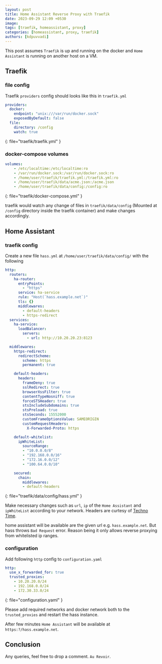 ```yaml
---
layout: post
title: Home Assistant Reverse Proxy with Traefik
date: 2023-09-29 12:09 +0530
image: 
tags: [traefik, homeassistant, proxy]
categories: [homeassistant, proxy, traefik]
authors: [kdpuvvadi]
---
```


This post assumes `Traefik` is up and running on the docker and `Home Assistant` is running on another host on a VM. 

## Traefik 

### file config

Traefik `providers` config should looks like this in `traefik.yml`

```yml
providers:
  docker:
    endpoint: "unix:///var/run/docker.sock"
    exposedByDefault: false
  file:
    directory: /config
    watch: true
```
{: file="traefik/traefik.yml" }

### docker-compose volumes 

```yml
volumes:
    - /etc/localtime:/etc/localtime:ro
    - /var/run/docker.sock:/var/run/docker.sock:ro
    - /home/user/traefik/traefik.yml:/traefik.yml:ro
    - /home/user/traefik/data/acme.json:/acme.json
    - /home/user/traefik/data/config:/config:ro
```
{: file="traefik/docker-compose.yml" }

traefik would watch any change of files in `traefik/data/config` (Mounted at `/config` directory inside the traefik container) and make changes accordingly.

## Home Assistant

### traefik config

Create a new file `hass.yml` at `/home/user/traefik/data/config/` with the following

```yml
http:
  routers:
    ha-router:
      entryPoints:
        - "https"
      service: ha-service
      rule: "Host(`hass.example.net`)"
      tls: {}
      middlewares:
        - default-headers
        - https-redirect
  services:
    ha-service:
      loadBalancer:
        servers:
          - url: http://10.20.20.23:8123

  middlewares:
    https-redirect:
      redirectScheme:
        scheme: https
        permanent: true

    default-headers:
      headers:
        frameDeny: true
        sslRedirect: true
        browserXssFilter: true
        contentTypeNosniff: true
        forceSTSHeader: true
        stsIncludeSubdomains: true
        stsPreload: true
        stsSeconds: 15552000
        customFrameOptionsValue: SAMEORIGIN
        customRequestHeaders:
          X-Forwarded-Proto: https

    default-whitelist:
      ipWhiteList:
        sourceRange:
        - "10.0.0.0/8"
        - "192.168.0.0/16"
        - "172.16.0.0/12"
        - "100.64.0.0/10"

    secured:
      chain:
        middlewares:
        - default-headers
```
{: file="traefik/data/config/hass.yml" }


Make necessary changes such as `url`, `ip` of the `Home Assistant` and `ipWhiteList` according to your network. Headers are curtesy of [Techno Time](https://technotim.live/). 

home assistant will be available are the given url e.g. `hass.example.net`. But hass throws `Bad Request` error. Reason being it only allows reverse proxying from whitelisted ip ranges.

### configuration

Add following `http` config to `configuration.yaml`

```yaml
http:
  use_x_forwarded_for: true
  trusted_proxies:
    - 10.20.20.0/24
    - 192.168.0.0/24
    - 172.30.33.0/24
```
{: file="configuration.yaml" }

Please add required networks and docker network both to the `trusted_proxies` and restart the hass instance.

After few minutes `Home Assistant` will be available at `https:?/hass.example.net`.

## Conclusion

Any queries, feel free to drop a comment. `Au Revoir`.
